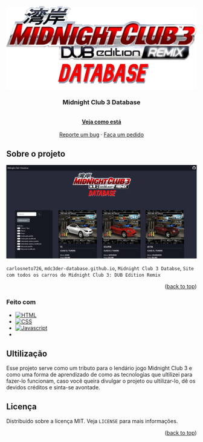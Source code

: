 
<a name="readme-top"></a>

<br />
<div align="center">
  <a href="https://github.com/carlosneto726/mdc3der-database.github.io">
    <img src="img/icons/mdc3database_icon.png" alt="Logo">
  </a>

<h3 align="center">Midnight Club 3 Database</h3>

  <p align="center">
    <br />
    <a href="https://carlosneto726.github.io/mdc3der-database.github.io/"><strong>Veja como está</strong></a>
    <br />
    <br />
    <a href="https://github.com/carlosneto726/mdc3der-database.github.io/issues">Reporte um bug</a>
    ·
    <a href="https://github.com/carlosneto726/mdc3der-database.github.io/pulls">Faça um pedido</a>
  </p>
</div>


<!-- Sobre o projeto -->
## Sobre o projeto

[![screenshot][screenshot]](https://carlosneto726.github.io/mdc3der-database.github.io/)

`carlosneto726`, `mdc3der-database.github.io`, `Midnight Club 3 Databse`, `Site com todos os carros do Midnight Club 3: DUB Edition Remix`

<p align="right">(<a href="#readme-top">back to top</a>)</p>


<!-- Feito com -->
### Feito com

* [![HTML][HTML]][HTML-url]
* [![CSS][CSS]][CSS-url]
* [![Javascript][Javascript]][Javascript-url]
* 

<!-- Ultilização -->
## Ultilização

Esse projeto serve como um tributo para o lendário jogo Midnight Club 3 e como uma forma de aprendizado de como as tecnologias que ultilizei para fazer-lo funcionam, caso você queira divulgar o projeto ou ultilizar-lo, dê os devidos créditos e sinta-se avontade.


<!-- Licença -->
## Licença

Distribuido sobre a licença MIT. Veja `LICENSE` para mais informações.

<p align="right">(<a href="#readme-top">back to top</a>)</p>

<!-- Links -->
[screenshot]: img/screenshot.png
[HTML]: https://img.shields.io/badge/HTML5-E34F26?style=for-the-badge&logo=html5&logoColor=white
[HTML-url]: https://pt.wikipedia.org/wiki/HTML
[CSS]: https://img.shields.io/badge/CSS3-1572B6?style=for-the-badge&logo=css3&logoColor=white
[CSS-url]: https://pt.wikipedia.org/wiki/Cascading_Style_Sheets  
[Javascript]: https://img.shields.io/badge/JavaScript-F7DF1E?style=for-the-badge&logo=javascript&logoColor=black
[Javascript-url]: https://pt.wikipedia.org/wiki/JavaScript
